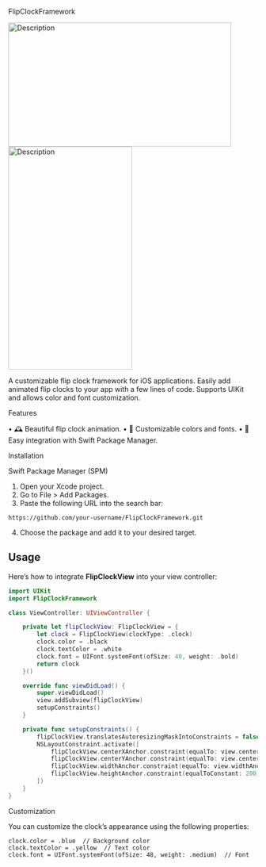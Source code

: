FlipClockFramework

<img src="https://github.com/user-attachments/assets/cd160e63-36bf-40f3-a346-9fa3449a6520" alt="Description" width="450" height="250"/>
<img src="https://github.com/user-attachments/assets/18f6b631-4066-47dd-ab4e-560dd21a5a86" alt="Description" width="250" height="450"/>

A customizable flip clock framework for iOS applications. Easily add animated flip clocks to your app with a few lines of code. Supports UIKit and allows color and font customization.

Features

•	🕰️ Beautiful flip clock animation.
•	🎨 Customizable colors and fonts.
•	📱 Easy integration with Swift Package Manager.

Installation

Swift Package Manager (SPM)

1.	Open your Xcode project.
2.	Go to File > Add Packages.
3.	Paste the following URL into the search bar:

```
https://github.com/your-username/FlipClockFramework.git
 ```


4.	Choose the package and add it to your desired target.

## Usage

Here’s how to integrate **FlipClockView** into your view controller:

```swift
import UIKit
import FlipClockFramework

class ViewController: UIViewController {

    private let flipClockView: FlipClockView = {
        let clock = FlipClockView(clockType: .clock)
        clock.color = .black
        clock.textColor = .white
        clock.font = UIFont.systemFont(ofSize: 40, weight: .bold)
        return clock
    }()

    override func viewDidLoad() {
        super.viewDidLoad()
        view.addSubview(flipClockView)
        setupConstraints()
    }

    private func setupConstraints() {
        flipClockView.translatesAutoresizingMaskIntoConstraints = false
        NSLayoutConstraint.activate([
            flipClockView.centerXAnchor.constraint(equalTo: view.centerXAnchor),
            flipClockView.centerYAnchor.constraint(equalTo: view.centerYAnchor),
            flipClockView.widthAnchor.constraint(equalTo: view.widthAnchor, multiplier: 0.8),
            flipClockView.heightAnchor.constraint(equalToConstant: 200)
        ])
    }
}
```

Customization

You can customize the clock’s appearance using the following properties:
```
clock.color = .blue  // Background color
clock.textColor = .yellow  // Text color
clock.font = UIFont.systemFont(ofSize: 48, weight: .medium)  // Font
```
